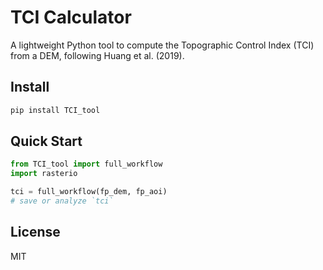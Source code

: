 # TCI Calculator

A lightweight Python tool to compute the Topographic Control Index (TCI) from a DEM, following Huang et al. (2019).

## Install

```bash
pip install TCI_tool
```

## Quick Start

```python
from TCI_tool import full_workflow
import rasterio

tci = full_workflow(fp_dem, fp_aoi)
# save or analyze `tci`
```

## License

MIT

